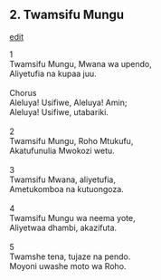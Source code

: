 ## 2. Twamsifu Mungu
[edit](https://docs.google.com/document/d/1UIjgYMxsvs0CFLgUinmLfd%2D6WLvcdVpf/edit?mode=html)



1\
Twamsifu Mungu, Mwana wa upendo,\
Aliyetufia na kupaa juu.\
\
Chorus\
Aleluya! Usifiwe, Aleluya! Amin;\
Aleluya! Usifiwe, utabariki.\
\
2\
Twamsifu Mungu, Roho Mtukufu,\
Akatufunulia Mwokozi wetu.\
\
3\
Twamsifu Mwana, aliyetufia,\
Ametukomboa na kutuongoza.\
\
4\
Twamsifu Mungu wa neema yote,\
Aliyetwaa dhambi, akazifuta.\
\
5\
Twamshe tena, tujaze na pendo.\
Moyoni uwashe moto wa Roho.
